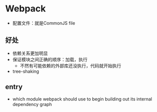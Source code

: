 # Webpack

- 配置文件：就是CommonJS file

## 好处

- 依赖关系更加明显
- 保证模块之间正确的顺序：加载，执行
  - 不然有可能依赖的外部库还没执行，代码就开始执行
- tree-shaking



## entry

- which module webpack should use to begin building out its internal dependency graph